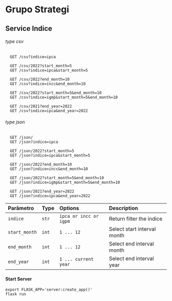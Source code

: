 # Grupo Strategi
## Service Indice 

###### type csv
```
  GET /csv?indice=ipca
  
  GET /csv/2022?start_month=5
  GET /csv?indice=ipca&start_month=5

  GET /csv/2022?end_month=10
  GET /csv?indice=incc&end_month=10

  GET /csv/2022?start_month=5&end_month=10
  GET /csv?indice=igmp&start_month=5&end_month=10

  GET /csv/2021?end_year=2022
  GET /csv?indice=ipca&end_year=2022
```
###### type json
```
  GET /json/
  GET /json?indice=ipca
  
  GET /json/2022?start_month=5
  GET /json?indice=ipca&start_month=5

  GET /json/2022?end_month=10
  GET /json?indice=incc&end_month=10

  GET /json/2022?start_month=5&end_month=10
  GET /json?indice=igmp&start_month=5&end_month=10

  GET /json/2021?end_year=2022
  GET /json?indice=ipca&end_year=2022
```

| Parâmetro     | Type  | Options               | Description                         |
| :------------ | :---- | :-------------------- | :---------------------------------- |
| `indice`      | `str` | `ipca or incc or igpm`| Return filter the indice            |
| `start_month` | `int` | `1 ... 12`            | Select start interval month         |
| `end_month`   | `int` | `1 ... 12`            | Select end interval month           |
| `end_year`    | `int` | `1 ... current year`  | Select end interval year            |

#### Start Server

```
export FLASK_APP='server:create_app()'
flask run
```
